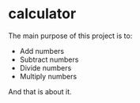 # calculator

The main purpose of this project is to:
- Add numbers
- Subtract numbers
- Divide numbers
- Multiply numbers

And that is about it.


